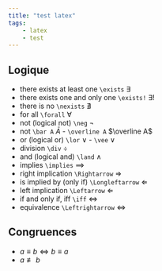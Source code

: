 ```yaml
---
title: "test latex"
tags:
    - latex
    - test
---
```


## Logique

- there exists at least one `\exists` $\exists$
- there exists one and only one `\exists!` $\exists!$
- there is no `\nexists` $\nexists$
- for all `\forall` $\forall$
- not (logical not) `\neg` $\neg$
- not `\bar A` $\bar A$ - `\overline A` $\overline A$
- or (logical or) `\lor` $\lor$ - `\vee` $\vee$
- division `\div` $\div$
- and (logical and) `\land` $\land$
- implies `\implies` $\implies$
- right implication `\Rightarrow` $\Rightarrow$
- is implied by (only if) `\Longleftarrow` $\Longleftarrow$
- left implication `\Leftarrow` $\Leftarrow$
- if and only if, iff `\iff` $\iff$
- equivalence `\Leftrightarrow` $\Leftrightarrow$

## Congruences

- $a \equiv b \Leftrightarrow b \equiv a$
- $a \not\equiv b$
